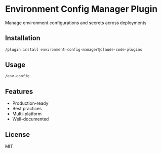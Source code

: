 # Environment Config Manager Plugin

Manage environment configurations and secrets across deployments

## Installation

```bash
/plugin install environment-config-manager@claude-code-plugins
```

## Usage

```bash
/env-config
```

## Features

- Production-ready
- Best practices
- Multi-platform
- Well-documented

## License

MIT
